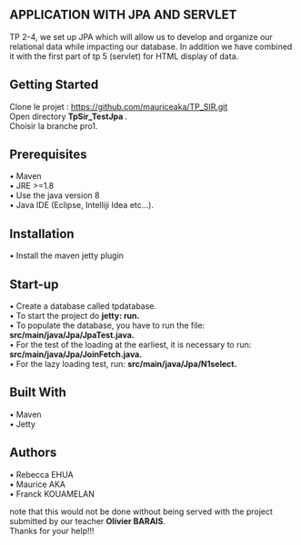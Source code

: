 ## APPLICATION WITH JPA AND SERVLET

TP 2-4, we set up JPA which will allow us to develop and organize our relational data 
while impacting our database. In addition we have combined it with the first part of tp 5 (servlet)
 for HTML display of data.
 
## Getting Started

Clone le projet : https://github.com/mauriceaka/TP_SIR.git </br>
Open directory <strong>TpSir_TestJpa </strong>. </br>
Choisir la branche pro1.

## Prerequisites

•	Maven </br>
•	JRE >=1.8 </br>
•	Use the java version 8 </br>
•	Java IDE (Eclipse, Intelliji Idea etc…).

## Installation

•	Install the maven jetty plugin

## Start-up

•    Create a database called tpdatabase.</br>
•    To start the project do <strong> jetty: run.</strong></br> 
•    To populate the database, you have to run the file: <strong> src/main/java/Jpa/JpaTest.java. </strong></br>
•    For the test of the loading at the earliest, it is necessary to run: <strong> src/main/java/Jpa/JoinFetch.java. </strong></br>
•    For the lazy loading test, run: <strong>src/main/java/Jpa/N1select.</strong>

## Built With

•	Maven </br>
•	Jetty

## Authors

•	Rebecca EHUA </br>
•	Maurice AKA </br>
•	Franck KOUAMELAN

note that this would not be done without being served with the project submitted by our teacher <strong>Olivier BARAIS</strong>. </br>
Thanks for your help!!!

